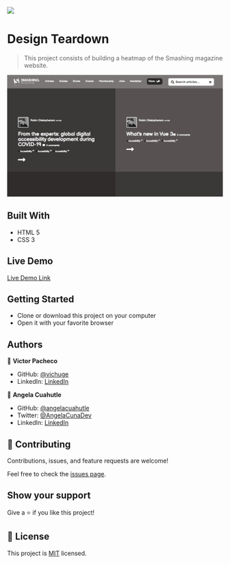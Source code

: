 ![](https://img.shields.io/badge/Microverse-blueviolet)

# Design Teardown

> This project consists of building a heatmap of the Smashing magazine website.

![screenshot](./assets/img/Screenshot.png)

## Built With

- HTML 5
- CSS 3

## Live Demo

[Live Demo Link](https://raw.githack.com/vichuge/5-Design-Teardown/feature/index.html)


## Getting Started

- Clone or download this project on your computer
- Open it with your favorite browser

## Authors

👤 **Victor Pacheco**

- GitHub: [@vichuge](https://github.com/vichuge)
- LinkedIn: [LinkedIn](https://www.linkedin.com/in/victor-pacheco-7946aab2/)

👤 **Angela Cuahutle**

- GitHub: [@angelacuahutle](https://github.com/angelacuahutle)
- Twitter: [@AngelaCunaDev](https://twitter.com/AngelaCunaDev)
- LinkedIn: [LinkedIn]()

## 🤝 Contributing

Contributions, issues, and feature requests are welcome!

Feel free to check the [issues page](https://github.com/vichuge/5-Design-Teardown/issues).

## Show your support

Give a ⭐️ if you like this project!

## 📝 License

This project is [MIT](https://github.com/vichuge/5-Design-Teardown/blob/main/LICENSE) licensed.
